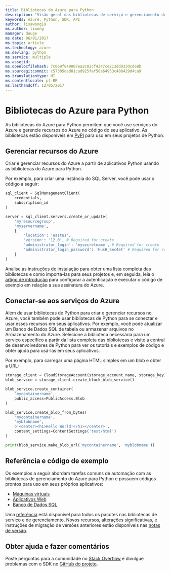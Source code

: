 ```yaml
---
title: Bibliotecas do Azure para Python
description: "Visão geral das bibliotecas de serviço e gerenciamento do Azure para Python"
keywords: Azure, Python, SDK, API
author: lisawong19
ms.author: liwong
manager: douge
ms.date: 06/01/2017
ms.topic: article
ms.technology: azure
ms.devlang: python
ms.service: multiple
ms.assetid: 
ms.openlocfilehash: 7c069f849007ea2c02cf4347ce213dd033dcd68b
ms.sourcegitcommit: c57305dad01cad925faf50a64953c408429d4ca9
ms.translationtype: HT
ms.contentlocale: pt-BR
ms.lasthandoff: 12/05/2017
---
```

# <a name="azure-libraries-for-python"></a>Bibliotecas do Azure para Python

As bibliotecas do Azure para Python permitem que você use serviços do Azure e gerencie recursos do Azure no código do seu aplicativo. As bibliotecas estão disponíveis em [PyPI](python-sdk-azure-install.md) para uso em seus projetos de Python.

## <a name="manage-azure-resources"></a>Gerenciar recursos do Azure

Criar e gerenciar recursos do Azure a partir de aplicativos Python usando as bibliotecas do Azure para Python.

Por exemplo, para criar uma instância do SQL Server, você pode usar o código a seguir:

```python
sql_client = SqlManagementClient(
    credentials,
    subscription_id
)

server = sql_client.servers.create_or_update(
    'myresourcegroup',
    'myservername',
    {
        'location': 'eastus',
        'version': '12.0', # Required for create
        'administrator_login': 'mysecretname', # Required for create
        'administrator_login_password': 'HusH_Sec4et' # Required for create
    }
)
```

Analise as [instruções de instalação](python-sdk-azure-install.md) para obter uma lista completa das bibliotecas e como importá-las para seus projetos e, em seguida, leia o [artigo de introdução](python-sdk-azure-get-started.yml) para configurar a autenticação e executar o código de exemplo em relação a sua assinatura do Azure.

## <a name="connect-to-azure-services"></a>Conectar-se aos serviços do Azure

Além de usar bibliotecas de Python para criar e gerenciar recursos no Azure, você também pode usar bibliotecas de Python para se conectar e usar esses recursos em seus aplicativos. Por exemplo, você pode atualizar um Banco de Dados SQL de tabela ou armazenar arquivos no Armazenamento do Azure. Selecione a biblioteca necessária para um serviço específico a partir da lista completa das bibliotecas e visite a central de desenvolvedores de Python para ver os tutoriais e exemplos de código e obter ajuda para usá-las em seus aplicativos.

Por exemplo, para carregar uma página HTML simples em um blob e obter a URL:

```python
storage_client = CloudStorageAccount(storage_account_name, storage_key)
blob_service = storage_client.create_block_blob_service()

blob_service.create_container(
    'mycontainername',
    public_access=PublicAccess.Blob
)

blob_service.create_blob_from_bytes(
    'mycontainername',
    'myblobname',
    b'<center><h1>Hello World!</h1></center>',
    content_settings=ContentSettings('text/html')
)

print(blob_service.make_blob_url('mycontainername', 'myblobname'))
```

## <a name="sample-code-and-reference"></a>Referência e código de exemplo
Os exemplos a seguir abordam tarefas comuns de automação com as bibliotecas de gerenciamento do Azure para Python e possuem códigos prontos para uso em seus próprios aplicativos:
- [Máquinas virtuais](python-sdk-azure-virtual-machine-samples.md)
- [Aplicativos Web](python-sdk-azure-web-apps-samples.md)
- [Banco de Dados SQL](python-sdk-azure-sql-database-samples.md)

Uma [referência](/python/api/overview/azure) está disponível para todos os pacotes nas bibliotecas de serviço e de gerenciamento. Novos recursos, alterações significativas, e instruções de migração de versões anteriores estão disponíveis nas [notas de versão](python-sdk-azure-release-notes.md). 

## <a name="get-help-and-give-feedback"></a>Obter ajuda e fazer comentários

Poste perguntas para a comunidade no [Stack Overflow](http://stackoverflow.com/questions/tagged/azure-sdk-python) e divulgue problemas com o SDK no [GitHub do projeto](https://github.com/Azure/azure-sdk-for-python).
